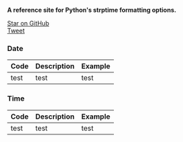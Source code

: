 **A reference site for Python's strptime formatting options.**

[Star on GitHub](https://github.com/jasonniebauer/Python-strptime)  
[Tweet](https://twitter.com/intent/tweet?text=Check%20out%20pythonstpftime.com)

### Date

| Code | Description | Example |
|:-----|:------------|:--------|
| test | test        | test    |

### Time

| Code | Description | Example |
|:-----|:------------|:--------|
| test | test        | test    |
